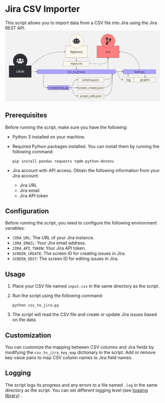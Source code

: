 # Jira CSV Importer

This script allows you to import data from a CSV file into Jira using the Jira REST API.
![image](https://github.com/Okura66/Jira-CSV-importer/blob/main/Sch%C3%A9ma%20Python.jpg)

## Prerequisites

Before running the script, make sure you have the following:

- Python 3 installed on your machine.
- Required Python packages installed. You can install them by running the following command:

    ```
    pip install pandas requests tqdm python-dotenv
    ```

- Jira account with API access. Obtain the following information from your Jira account:

    - Jira URL
    - Jira email
    - Jira API token

## Configuration

Before running the script, you need to configure the following environment variables:

- `JIRA_URL`: The URL of your Jira instance.
- `JIRA_EMAIL`: Your Jira email address.
- `JIRA_API_TOKEN`: Your Jira API token.
- `SCREEN_CREATE`: The screen ID for creating issues in Jira.
- `SCREEN_EDIT`: The screen ID for editing issues in Jira.

## Usage

1. Place your CSV file named `input.csv` in the same directory as the script.
2. Run the script using the following command:

     ```
     python csv_to_jira.py
     ```

3. The script will read the CSV file and create or update Jira issues based on the data.

## Customization

You can customize the mapping between CSV columns and Jira fields by modifying the `csv_to_jira_key_map` dictionary in the script. Add or remove key-value pairs to map CSV column names to Jira field names.

## Logging

The script logs its progress and any errors to a file named `.log` in the same directory as the script.
You can set different logging level (see [logging library](https://docs.python.org/3/library/logging.html#logging-levels)) .
